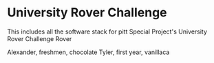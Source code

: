 # University Rover Challenge
This includes all the software stack for pitt Special Project's University Rover Challenge Rover

Alexander, freshmen, chocolate
Tyler, first year, vanillaca
